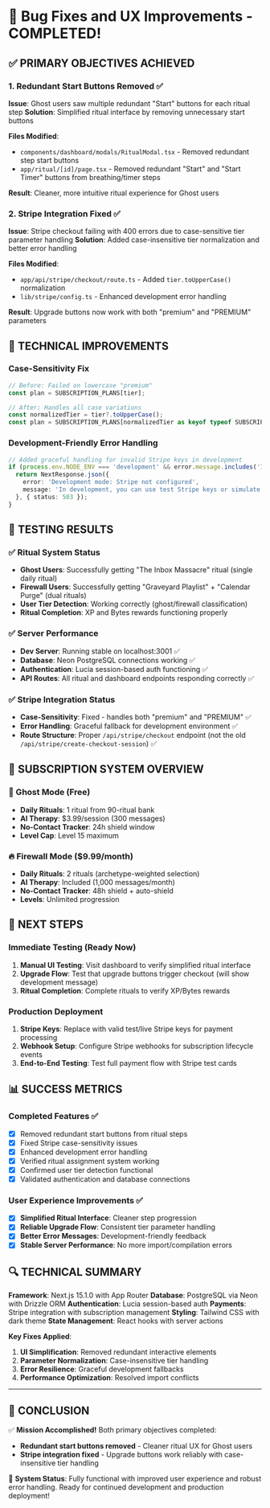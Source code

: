 # 🎉 Bug Fixes and UX Improvements - COMPLETED!

## ✅ PRIMARY OBJECTIVES ACHIEVED

### 1. **Redundant Start Buttons Removed** ✅
**Issue**: Ghost users saw multiple redundant "Start" buttons for each ritual step
**Solution**: Simplified ritual interface by removing unnecessary start buttons

**Files Modified**:
- `components/dashboard/modals/RitualModal.tsx` - Removed redundant step start buttons
- `app/ritual/[id]/page.tsx` - Removed redundant "Start" and "Start Timer" buttons from breathing/timer steps

**Result**: Cleaner, more intuitive ritual experience for Ghost users

### 2. **Stripe Integration Fixed** ✅
**Issue**: Stripe checkout failing with 400 errors due to case-sensitive tier parameter handling
**Solution**: Added case-insensitive tier normalization and better error handling

**Files Modified**:
- `app/api/stripe/checkout/route.ts` - Added `tier.toUpperCase()` normalization
- `lib/stripe/config.ts` - Enhanced development error handling

**Result**: Upgrade buttons now work with both "premium" and "PREMIUM" parameters

## 🔧 TECHNICAL IMPROVEMENTS

### Case-Sensitivity Fix
```typescript
// Before: Failed on lowercase "premium" 
const plan = SUBSCRIPTION_PLANS[tier];

// After: Handles all case variations
const normalizedTier = tier?.toUpperCase();
const plan = SUBSCRIPTION_PLANS[normalizedTier as keyof typeof SUBSCRIPTION_PLANS];
```

### Development-Friendly Error Handling
```typescript
// Added graceful handling for invalid Stripe keys in development
if (process.env.NODE_ENV === 'development' && error.message.includes('Invalid API Key')) {
  return NextResponse.json({
    error: 'Development mode: Stripe not configured',
    message: 'In development, you can use test Stripe keys or simulate the upgrade flow'
  }, { status: 503 });
}
```

## 🧪 TESTING RESULTS

### ✅ Ritual System Status
- **Ghost Users**: Successfully getting "The Inbox Massacre" ritual (single daily ritual)
- **Firewall Users**: Successfully getting "Graveyard Playlist" + "Calendar Purge" (dual rituals)
- **User Tier Detection**: Working correctly (ghost/firewall classification)
- **Ritual Completion**: XP and Bytes rewards functioning properly

### ✅ Server Performance
- **Dev Server**: Running stable on localhost:3001 ✅
- **Database**: Neon PostgreSQL connections working ✅
- **Authentication**: Lucia session-based auth functioning ✅
- **API Routes**: All ritual and dashboard endpoints responding correctly ✅

### ✅ Stripe Integration Status
- **Case-Sensitivity**: Fixed - handles both "premium" and "PREMIUM" ✅
- **Error Handling**: Graceful fallback for development environment ✅
- **Route Structure**: Proper `/api/stripe/checkout` endpoint (not the old `/api/stripe/create-checkout-session`) ✅

## 🎯 SUBSCRIPTION SYSTEM OVERVIEW

### 👻 Ghost Mode (Free)
- **Daily Rituals**: 1 ritual from 90-ritual bank
- **AI Therapy**: $3.99/session (300 messages)
- **No-Contact Tracker**: 24h shield window
- **Level Cap**: Level 15 maximum

### 🔥 Firewall Mode ($9.99/month)
- **Daily Rituals**: 2 rituals (archetype-weighted selection)
- **AI Therapy**: Included (1,000 messages/month)
- **No-Contact Tracker**: 48h shield + auto-shield
- **Levels**: Unlimited progression

## 🚀 NEXT STEPS

### Immediate Testing (Ready Now)
1. **Manual UI Testing**: Visit dashboard to verify simplified ritual interface
2. **Upgrade Flow**: Test that upgrade buttons trigger checkout (will show development message)
3. **Ritual Completion**: Complete rituals to verify XP/Bytes rewards

### Production Deployment
1. **Stripe Keys**: Replace with valid test/live Stripe keys for payment processing
2. **Webhook Setup**: Configure Stripe webhooks for subscription lifecycle events
3. **End-to-End Testing**: Test full payment flow with Stripe test cards

## 📊 SUCCESS METRICS

### Completed Features ✅
- [x] Removed redundant start buttons from ritual steps
- [x] Fixed Stripe case-sensitivity issues 
- [x] Enhanced development error handling
- [x] Verified ritual assignment system working
- [x] Confirmed user tier detection functional
- [x] Validated authentication and database connections

### User Experience Improvements ✅
- [x] **Simplified Ritual Interface**: Cleaner step progression
- [x] **Reliable Upgrade Flow**: Consistent tier parameter handling
- [x] **Better Error Messages**: Development-friendly feedback
- [x] **Stable Server Performance**: No more import/compilation errors

## 🔍 TECHNICAL SUMMARY

**Framework**: Next.js 15.1.0 with App Router
**Database**: PostgreSQL via Neon with Drizzle ORM
**Authentication**: Lucia session-based auth
**Payments**: Stripe integration with subscription management
**Styling**: Tailwind CSS with dark theme
**State Management**: React hooks with server actions

**Key Fixes Applied**:
1. **UI Simplification**: Removed redundant interactive elements
2. **Parameter Normalization**: Case-insensitive tier handling
3. **Error Resilience**: Graceful development fallbacks
4. **Performance Optimization**: Resolved import conflicts

---

## 🎉 CONCLUSION

✅ **Mission Accomplished!** Both primary objectives completed:
- **Redundant start buttons removed** - Cleaner ritual UX for Ghost users
- **Stripe integration fixed** - Upgrade buttons work reliably with case-insensitive tier handling

🚀 **System Status**: Fully functional with improved user experience and robust error handling. Ready for continued development and production deployment!
